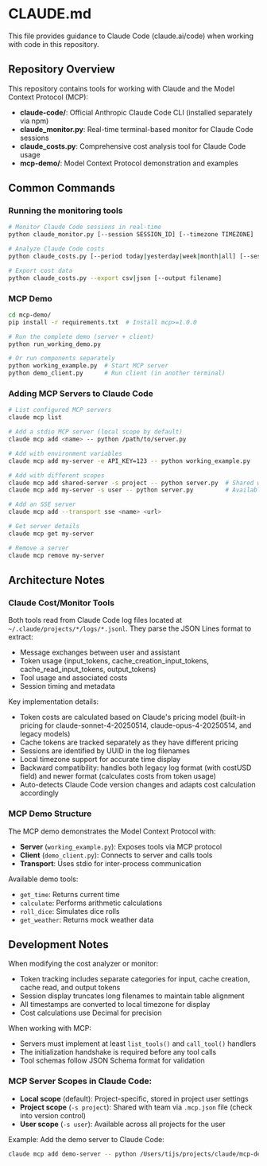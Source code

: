 # CLAUDE.md

This file provides guidance to Claude Code (claude.ai/code) when working with code in this repository.

## Repository Overview

This repository contains tools for working with Claude and the Model Context Protocol (MCP):
- **claude-code/**: Official Anthropic Claude Code CLI (installed separately via npm)
- **claude_monitor.py**: Real-time terminal-based monitor for Claude Code sessions
- **claude_costs.py**: Comprehensive cost analysis tool for Claude Code usage
- **mcp-demo/**: Model Context Protocol demonstration and examples

## Common Commands

### Running the monitoring tools
```bash
# Monitor Claude Code sessions in real-time
python claude_monitor.py [--session SESSION_ID] [--timezone TIMEZONE]

# Analyze Claude Code costs
python claude_costs.py [--period today|yesterday|week|month|all] [--sessions N] [--sort cost|date|duration]

# Export cost data
python claude_costs.py --export csv|json [--output filename]
```

### MCP Demo
```bash
cd mcp-demo/
pip install -r requirements.txt  # Install mcp>=1.0.0

# Run the complete demo (server + client)
python run_working_demo.py

# Or run components separately
python working_example.py  # Start MCP server
python demo_client.py      # Run client (in another terminal)
```

### Adding MCP Servers to Claude Code
```bash
# List configured MCP servers
claude mcp list

# Add a stdio MCP server (local scope by default)
claude mcp add <name> -- python /path/to/server.py

# Add with environment variables
claude mcp add my-server -e API_KEY=123 -- python working_example.py

# Add with different scopes
claude mcp add shared-server -s project -- python server.py  # Shared with team
claude mcp add my-server -s user -- python server.py         # Available across projects

# Add an SSE server
claude mcp add --transport sse <name> <url>

# Get server details
claude mcp get my-server

# Remove a server
claude mcp remove my-server
```

## Architecture Notes

### Claude Cost/Monitor Tools
Both tools read from Claude Code log files located at `~/.claude/projects/*/logs/*.jsonl`. They parse the JSON Lines format to extract:
- Message exchanges between user and assistant
- Token usage (input_tokens, cache_creation_input_tokens, cache_read_input_tokens, output_tokens)
- Tool usage and associated costs
- Session timing and metadata

Key implementation details:
- Token costs are calculated based on Claude's pricing model (built-in pricing for claude-sonnet-4-20250514, claude-opus-4-20250514, and legacy models)
- Cache tokens are tracked separately as they have different pricing
- Sessions are identified by UUID in the log filenames
- Local timezone support for accurate time display
- Backward compatibility: handles both legacy log format (with costUSD field) and newer format (calculates costs from token usage)
- Auto-detects Claude Code version changes and adapts cost calculation accordingly

### MCP Demo Structure
The MCP demo demonstrates the Model Context Protocol with:
- **Server** (`working_example.py`): Exposes tools via MCP protocol
- **Client** (`demo_client.py`): Connects to server and calls tools
- **Transport**: Uses stdio for inter-process communication

Available demo tools:
- `get_time`: Returns current time
- `calculate`: Performs arithmetic calculations
- `roll_dice`: Simulates dice rolls
- `get_weather`: Returns mock weather data

## Development Notes

When modifying the cost analyzer or monitor:
- Token tracking includes separate categories for input, cache creation, cache read, and output tokens
- Session display truncates long filenames to maintain table alignment
- All timestamps are converted to local timezone for display
- Cost calculations use Decimal for precision

When working with MCP:
- Servers must implement at least `list_tools()` and `call_tool()` handlers
- The initialization handshake is required before any tool calls
- Tool schemas follow JSON Schema format for validation

### MCP Server Scopes in Claude Code:
- **Local scope** (default): Project-specific, stored in project user settings
- **Project scope** (`-s project`): Shared with team via `.mcp.json` file (check into version control)
- **User scope** (`-s user`): Available across all projects for the user

Example: Add the demo server to Claude Code:
```bash
claude mcp add demo-server -- python /Users/tijs/projects/claude/mcp-demo/working_example.py
```